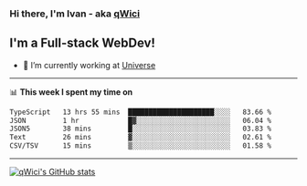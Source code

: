 ### Hi there, I'm Ivan - aka [qWici][website]

## I'm a Full-stack WebDev!
- 🔭 I’m currently working at [Universe][universe]

---

📊 **This week I spent my time on**
<!--START_SECTION:waka-->

```txt
TypeScript   13 hrs 55 mins  █████████████████████░░░░   83.66 %
JSON         1 hr            █▓░░░░░░░░░░░░░░░░░░░░░░░   06.04 %
JSON5        38 mins         █░░░░░░░░░░░░░░░░░░░░░░░░   03.83 %
Text         26 mins         ▓░░░░░░░░░░░░░░░░░░░░░░░░   02.61 %
CSV/TSV      15 mins         ▒░░░░░░░░░░░░░░░░░░░░░░░░   01.58 %
```

<!--END_SECTION:waka-->

---

[![qWici's GitHub stats](https://github-readme-stats.vercel.app/api?username=qWici)](https://github.com/qWici/github-readme-stats)

[website]: https://devkucher.com
[twitter]: https://twitter.com/KucherDev
[linkedin]: https://www.linkedin.com/in/ivankucher
[universe]: https://universeapps.limited
